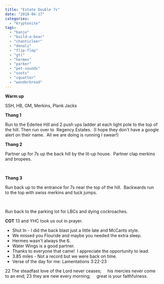 ```yaml
---
title: "Estate Double 7s"
date: "2018-04-17"
categories: 
  - "kryptonite"
tags: 
  - "banjo"
  - "build-a-bear"
  - "chanticleer"
  - "denali"
  - "flip-flop"
  - "gtl"
  - "hermes"
  - "parker"
  - "pet-sounds"
  - "snots"
  - "squatter"
  - "wonderbread"
---
```


**Warm up**

SSH, HB, GM, Merkins, Plank Jacks

**Thang 1**

Run to the Ederlee Hill and 2 push ups ladder at each light pole to the top of the hill. Then run over to  Regency Estates.  (I hope they don't have a google alert on their name.  All we are doing is running I swear!)

**Thang 2**

Partner up for 7s up the back hill by the lit-up house.  Partner clap merkins and bropees.

 

**Thang 3**

Run back up to the entrance for 7s near the top of the hill.  Backwards run to the top with swiss merkins and tuck jumps.

 

Run back to the parking lot for LBCs and dying cockroaches.

**COT** 13 and YHC took us out in prayer.

- Shut In - I did the back blast just a little late and McCants style.
- We missed you Flouride and maybe you needed the extra sleep.
- Hermes wasn't always the 6.
- Water Wings is a good partner.
- Thanks to everyone that came!  I appreciate the opportunity to lead.
- 3.85 miles - Not a record but we were back on time.
- Verse of the day for me: Lamentations 3:22-23

22 The steadfast love of the Lord never ceases;     his mercies never come to an end; 23 they are new every morning;     great is your faithfulness.
